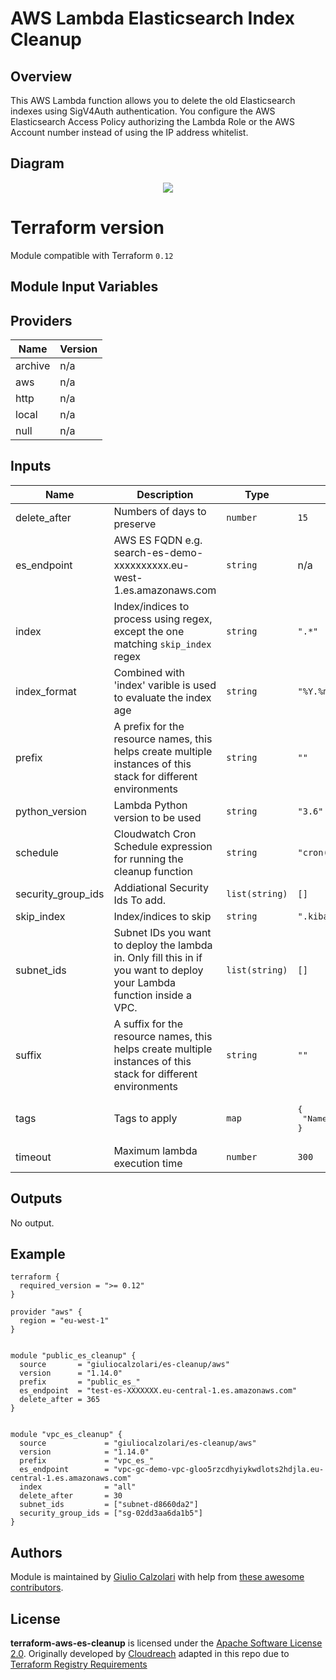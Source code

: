 # AWS Lambda Elasticsearch Index Cleanup

## Overview
This AWS Lambda function allows you to delete the old Elasticsearch indexes using SigV4Auth authentication. You configure the AWS Elasticsearch Access Policy authorizing the Lambda Role or the AWS Account number instead of using the IP address whitelist.

## Diagram

<p align="center">
  <img src="https://raw.githubusercontent.com/giuliocalzolari/terraform-aws-es-cleanup/master/diagram.png">
</p>


# Terraform version
Module compatible with Terraform `0.12`


## Module Input Variables
<!-- BEGINNING OF PRE-COMMIT-TERRAFORM DOCS HOOK -->
## Providers

| Name | Version |
|------|---------|
| archive | n/a |
| aws | n/a |
| http | n/a |
| local | n/a |
| null | n/a |

## Inputs

| Name | Description | Type | Default | Required |
|------|-------------|------|---------|:-----:|
| delete\_after | Numbers of days to preserve | `number` | `15` | no |
| es\_endpoint | AWS ES FQDN e.g. search-es-demo-xxxxxxxxxx.eu-west-1.es.amazonaws.com | `string` | n/a | yes |
| index | Index/indices to process using regex, except the one matching `skip_index` regex | `string` | `".*"` | no |
| index\_format | Combined with 'index' varible is used to evaluate the index age | `string` | `"%Y.%m.%d"` | no |
| prefix | A prefix for the resource names, this helps create multiple instances of this stack for different environments | `string` | `""` | no |
| python\_version | Lambda Python version to be used | `string` | `"3.6"` | no |
| schedule | Cloudwatch Cron Schedule expression for running the cleanup function | `string` | `"cron(0 3 * * ? *)"` | no |
| security\_group\_ids | Addiational Security Ids To add. | `list(string)` | `[]` | no |
| skip\_index | Index/indices to skip | `string` | `".kibana*"` | no |
| subnet\_ids | Subnet IDs you want to deploy the lambda in. Only fill this in if you want to deploy your Lambda function inside a VPC. | `list(string)` | `[]` | no |
| suffix | A suffix for the resource names, this helps create multiple instances of this stack for different environments | `string` | `""` | no |
| tags | Tags to apply | `map` | <pre>{<br>  "Name": "es-cleanup"<br>}</pre> | no |
| timeout | Maximum lambda execution time | `number` | `300` | no |

## Outputs

No output.

<!-- END OF PRE-COMMIT-TERRAFORM DOCS HOOK -->

## Example

```
terraform {
  required_version = ">= 0.12"
}

provider "aws" {
  region = "eu-west-1"
}


module "public_es_cleanup" {
  source       = "giuliocalzolari/es-cleanup/aws"
  version      = "1.14.0"
  prefix       = "public_es_"
  es_endpoint  = "test-es-XXXXXXX.eu-central-1.es.amazonaws.com"
  delete_after = 365
}


module "vpc_es_cleanup" {
  source             = "giuliocalzolari/es-cleanup/aws"
  version            = "1.14.0"
  prefix             = "vpc_es_"
  es_endpoint        = "vpc-gc-demo-vpc-gloo5rzcdhyiykwdlots2hdjla.eu-central-1.es.amazonaws.com"
  index              = "all"
  delete_after       = 30
  subnet_ids         = ["subnet-d8660da2"]
  security_group_ids = ["sg-02dd3aa6da1b5"]
}
```


## Authors

Module is maintained by [Giulio Calzolari](https://github.com/giuliocalzolari) with help from [these awesome contributors](AUTHORS.md).


## License

**terraform-aws-es-cleanup** is licensed under the [Apache Software License 2.0](LICENSE.md).
Originally developed by [Cloudreach](https://github.com/cloudreach/aws-lambda-es-cleanup) adapted in this repo due to [Terraform Registry Requirements](https://www.terraform.io/docs/registry/modules/publish.html)
